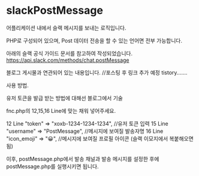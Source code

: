 # slackPostMessage

어플리케이션 내에서 슬랙 메시지를 보내는 로직입니다.

PHP로 구성되어 있으며, Post 데이터 전송을 할 수 있는 언어면 전부 가능합니다.

아래의 슬랙 공식 가이드 문서를 참고하여 작성되었습니다. 
https://api.slack.com/methods/chat.postMessage


블로그 게시물과 연관되어 있는 내용입니다.
//포스팅 후 링크 추가 예정
tistory.......


사용 방법.

유저 토큰을 발급 받는 방법에 대해선 블로그에서 기술

fnc.php의 12,15,16 Line에 맞는 채워 넣어주세요.

12 Line  "token" => "xoxb-1234-1234-1234", //유저 토큰 입력
15 Line  "username" => "PostMessage", //메시지에 보여질 발송자명
16 Line  "icon_emoji" => ":grinning:", //메시지에 보여질 프로필 아이콘 (슬랙 이모지에서 복붙해오면 됨)

이후, postMessage.php에서 발송 채널과 발송 메시지를 설정한 후에 
postMessage.php를 실행시키면 됩니다.
